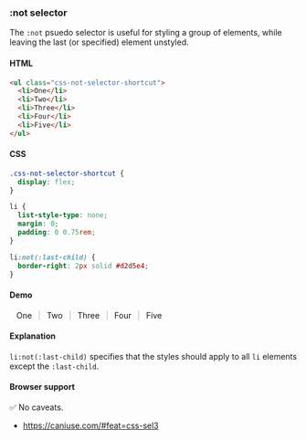 ### :not selector

The `:not` psuedo selector is useful for styling a group of elements, while leaving the last (or specified) element unstyled.

#### HTML

```html
<ul class="css-not-selector-shortcut">
  <li>One</li>
  <li>Two</li>
  <li>Three</li>
  <li>Four</li>
  <li>Five</li>
</ul>
```

#### CSS

```css
.css-not-selector-shortcut {
  display: flex;
}

li {
  list-style-type: none;
  margin: 0;
  padding: 0 0.75rem;
}

li:not(:last-child) {
  border-right: 2px solid #d2d5e4;
}
```

#### Demo

<div class="snippet-demo">
  <ul class="snippet-demo__css-not-selector-shortcut">
    <li>One</li>
    <li>Two</li>
    <li>Three</li>
    <li>Four</li>
    <li>Five</li>
  </ul>
</div>

<style>
.snippet-demo__css-not-selector-shortcut {
  display: flex;
  padding: 0;
}

.snippet-demo__css-not-selector-shortcut li {
  list-style-type: none;
  margin: 0;
  padding: 0 0.75rem;
}

.snippet-demo__css-not-selector-shortcut li:not(:last-child) {
  border-right: 2px solid #d2d5e4
}
</style>

#### Explanation

`li:not(:last-child)` specifies that the styles should apply to all `li` elements except
the `:last-child`.

#### Browser support

<span class="snippet__support-note">✅ No caveats.</span>

* https://caniuse.com/#feat=css-sel3

<!-- tags: visual -->
